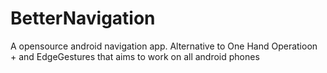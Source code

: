 # BetterNavigation
A opensource android navigation app. Alternative to One Hand Operatioon + and EdgeGestures that aims to work on all android phones
